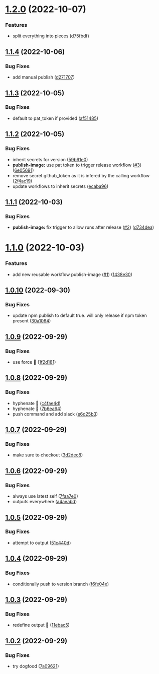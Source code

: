 # [1.2.0](https://github.com/stacc/github-workflow-actions/compare/v1.1.4...v1.2.0) (2022-10-07)


### Features

* split everything into pieces ([d75fbdf](https://github.com/stacc/github-workflow-actions/commit/d75fbdff0085da4766f2bf06318049560b4b0e21))

## [1.1.4](https://github.com/stacc/github-workflow-actions/compare/v1.1.3...v1.1.4) (2022-10-06)


### Bug Fixes

* add manual publish ([d271707](https://github.com/stacc/github-workflow-actions/commit/d2717070d544cfa60d251c02013cd49a0c269dd4))

## [1.1.3](https://github.com/stacc/github-workflow-actions/compare/v1.1.2...v1.1.3) (2022-10-05)


### Bug Fixes

* default to pat_token if provided ([af51485](https://github.com/stacc/github-workflow-actions/commit/af5148574e8c4c75369e9933332fa02000e3e1ab))

## [1.1.2](https://github.com/stacc/github-workflow-actions/compare/v1.1.1...v1.1.2) (2022-10-05)


### Bug Fixes

* inherit secrets for version ([59b61e0](https://github.com/stacc/github-workflow-actions/commit/59b61e0ebc0a2d6262d36265b7b7d695bdcac3fb))
* **publish-image:** use pat token to trigger release workflow ([#3](https://github.com/stacc/github-workflow-actions/issues/3)) ([6e05691](https://github.com/stacc/github-workflow-actions/commit/6e05691615683be3a4e62347ad431ab5819da5c8))
* remove secret github_token as it is infered by the calling workflow ([2f4ac19](https://github.com/stacc/github-workflow-actions/commit/2f4ac19d3c6c545aaac2760b4700e7ea16d99a36))
* update workflows to inherit secrets ([ecaba96](https://github.com/stacc/github-workflow-actions/commit/ecaba96a3a6d17a2619819f7e38bdb7874449e84))

## [1.1.1](https://github.com/stacc/github-workflow-actions/compare/v1.1.0...v1.1.1) (2022-10-03)


### Bug Fixes

* **publish-image:** fix trigger to allow runs after release ([#2](https://github.com/stacc/github-workflow-actions/issues/2)) ([d734dea](https://github.com/stacc/github-workflow-actions/commit/d734dea565e4f171448ca392ca4c63afb3090eae))

# [1.1.0](https://github.com/stacc/github-workflow-actions/compare/v1.0.10...v1.1.0) (2022-10-03)


### Features

* add new reusable workflow publish-image ([#1](https://github.com/stacc/github-workflow-actions/issues/1)) ([1438e30](https://github.com/stacc/github-workflow-actions/commit/1438e30d552f332579fc3e2b1f134d7df37fe60e))

## [1.0.10](https://github.com/stacc/github-workflow-actions/compare/v1.0.9...v1.0.10) (2022-09-30)


### Bug Fixes

* update npm publish to default true. will only release if npm token present ([30a1064](https://github.com/stacc/github-workflow-actions/commit/30a1064842dbd8b8175480002da0800efb071784))

## [1.0.9](https://github.com/stacc/github-workflow-actions/compare/v1.0.8...v1.0.9) (2022-09-29)


### Bug Fixes

* use force 🦾 ([1f2d181](https://github.com/stacc/github-workflow-actions/commit/1f2d18171fbe8d07f4be1428cd30de9cfa71870f))

## [1.0.8](https://github.com/stacc/github-workflow-actions/compare/v1.0.7...v1.0.8) (2022-09-29)


### Bug Fixes

* hyphenate 🙈 ([c4fae4d](https://github.com/stacc/github-workflow-actions/commit/c4fae4d3cdfaedd5d81c2adf695af2156972f7ee))
* hyphenate 🙈 ([7b6ea64](https://github.com/stacc/github-workflow-actions/commit/7b6ea644c86bad2f4462807dc7f835f5e72263ae))
* push command and add slack ([e6d25b3](https://github.com/stacc/github-workflow-actions/commit/e6d25b35ea64eeb59c94644f38ec936768b96a92))

## [1.0.7](https://github.com/stacc/github-workflow-actions/compare/v1.0.6...v1.0.7) (2022-09-29)


### Bug Fixes

* make sure to checkout ([3d2dec8](https://github.com/stacc/github-workflow-actions/commit/3d2dec896e5ae2befc374731a4db98677472a691))

## [1.0.6](https://github.com/stacc/github-workflow-actions/compare/v1.0.5...v1.0.6) (2022-09-29)


### Bug Fixes

* always use latest self ([7faa7e0](https://github.com/stacc/github-workflow-actions/commit/7faa7e0b894a1921042baf0bc1c35fb900191ac3))
* outputs everywhere ([a4aeabd](https://github.com/stacc/github-workflow-actions/commit/a4aeabd66e500df17efc6dcd75c01a0a458e49a5))

## [1.0.5](https://github.com/stacc/github-workflow-actions/compare/v1.0.4...v1.0.5) (2022-09-29)


### Bug Fixes

* attempt to output ([51c440d](https://github.com/stacc/github-workflow-actions/commit/51c440d8278eca15bb3aed41e05649de4983ffcb))

## [1.0.4](https://github.com/stacc/github-workflow-actions/compare/v1.0.3...v1.0.4) (2022-09-29)


### Bug Fixes

* conditionally push to version branch ([f6fe04e](https://github.com/stacc/github-workflow-actions/commit/f6fe04ee05d2e15957512d1351ddfa88207b1eb5))

## [1.0.3](https://github.com/stacc/github-workflow-actions/compare/v1.0.2...v1.0.3) (2022-09-29)


### Bug Fixes

* redefine output 🙈 ([11ebac5](https://github.com/stacc/github-workflow-actions/commit/11ebac5be4d2a9638c9c0581e68e7f1a2d0c76ef))

## [1.0.2](https://github.com/stacc/github-workflow-actions/compare/v1.0.1...v1.0.2) (2022-09-29)


### Bug Fixes

* try dogfood ([7a09621](https://github.com/stacc/github-workflow-actions/commit/7a09621c11123d8ad1eb9754b6a068989d74b8be))
